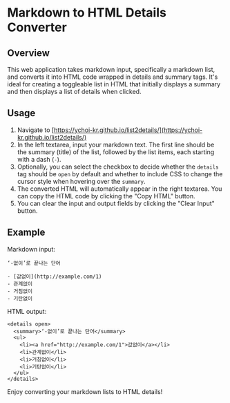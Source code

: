 # Markdown to HTML Details Converter

## Overview
This web application takes markdown input, specifically a markdown list, and converts it into HTML code wrapped in details and summary tags. It's ideal for creating a toggleable list in HTML that initially displays a summary and then displays a list of details when clicked.

## Usage
1. Navigate to [https://ychoi-kr.github.io/list2details/](https://ychoi-kr.github.io/list2details/)
2. In the left textarea, input your markdown text. The first line should be the summary (title) of the list, followed by the list items, each starting with a dash (`-`).
3. Optionally, you can select the checkbox to decide whether the `details` tag should be `open` by default and whether to include CSS to change the cursor style when hovering over the `summary`.
4. The converted HTML will automatically appear in the right textarea. You can copy the HTML code by clicking the "Copy HTML" button.
5. You can clear the input and output fields by clicking the "Clear Input" button.

## Example
Markdown input:
```
‘-없이’로 끝나는 단어

- [값없이](http://example.com/1)
- 관계없이
- 거침없이
- 기탄없이
```
HTML output:
```
<details open>
  <summary>‘-없이’로 끝나는 단어</summary>
  <ul>
    <li><a href="http://example.com/1">값없이</a></li>
    <li>관계없이</li>
    <li>거침없이</li>
    <li>기탄없이</li>
  </ul>
</details>
```
Enjoy converting your markdown lists to HTML details!
